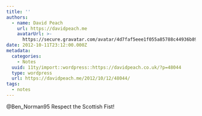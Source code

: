 ```yaml
---
title: ''
authors:
  - name: David Peach
    url: https://davidpeach.me
    avatarUrl: >-
      https://secure.gravatar.com/avatar/4d7faf5eee1f055a85788c44936b8995eaab6dfb004e7854ec747ccb272e91ee?s=96&d=mm&r=g
date: 2012-10-11T23:12:00.000Z
metadata:
  categories:
    - Notes
  uuid: 11ty/import::wordpress::https://davidpeach.co.uk/?p=48044
  type: wordpress
  url: https://davidpeach.me/2012/10/12/48044/
tags:
  - notes
---
```

@Ben\_Norman95 Respect the Scottish Fist!